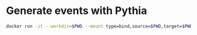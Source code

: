 # Generate events with Pythia

```bash
docker run -it --workdir=$PWD --mount type=bind,source=$PWD,target=$PWD scailfin/madgraph5-amc-nlo:mg5_amc3.4.2 bash
```
